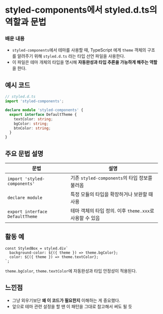 styled-components에서 styled.d.ts의 역할과 문법
===

### 배운 내용
- `styled-components`에서 테마를 사용할 때, TypeScript 에게 `theme` 객체의 구조를 알려주기 위해 `styled.d.ts` 라는 타입 선언 파일을 사용한다.
- 이 파일은 테마 개체의 타입을 명시해 **자동완성과 타입 추론을 가능하게 해주는 역할** 을 한다.

## 예시 코드

```ts
// styled.d.ts
import 'styled-components';

declare module 'styled-components' {
  export interface DefaultTheme {
    textColor: string;
    bgColor: string;
    btnColor: string;
  }
}
```

## 주요 문법 설명

| 문법 | 설명 |
| --- | --- |
| `import 'styled-components'` | 기존 `styled-components`의 타입 정보를 불러옴 |
| `declare module` | 특정 모듈의 타입을 확장하거나 보완할 때 사용 |
| `export interface DefaultTheme` | 테마 객체의 타입 정의. 이후 `theme.xxx`로 사용할 수 있음 |


## 활동 예

```tsx
const StyledBox = styled.div`
  background-color: ${({ theme }) => theme.bgColor};
  color: ${({ theme }) => theme.textColor};
`;
```
`theme.bgColor`, `theme.textColor`에 자동완성과 타입 안정성이 적용된다.

## 느낀점
- 그냥 외우기보단 **왜 이 코드가 필요한지** 이해하는 게 중요했다.
- 앞으로 테마 관련 설정을 할 땐 이 패턴을 그대로 참고해서 써도 될 듯